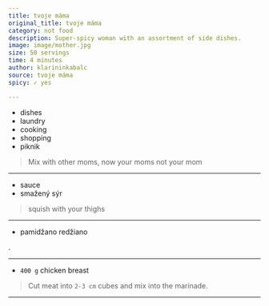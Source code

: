 ```yaml
---
title: tvoje máma
original_title: tvoje máma
category: not food
description: Super-spicy woman with an assortment of side dishes.
image: image/mother.jpg
size: 50 servings
time: 4 minutes
author: klarininkabalc
source: tvoje máma
spicy: ✓ yes

---
```


* dishes
* laundry
* cooking
* shopping
* piknik

> Mix with other moms, now your moms not your mom

---

* sauce
* smažený sýr
> squish with your thighs
---

* pamidžano redžiano

.

---

* `400 g` chicken breast

> Cut meat into `2-3 cm` cubes and mix into the marinade.

---